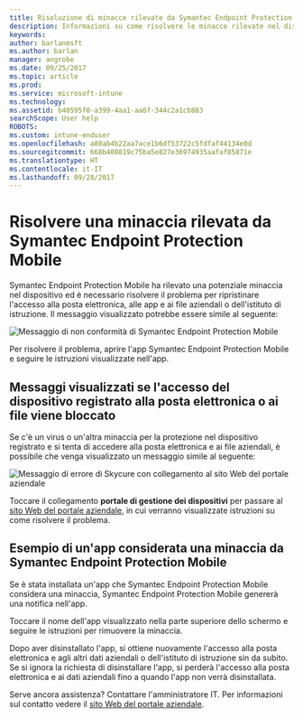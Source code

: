 ```yaml
---
title: Risoluzione di minacce rilevate da Symantec Endpoint Protection Mobile per iOS | Microsoft Docs
description: Informazioni su come risolvere le minacce rilevate nel dispositivo iOS.
keywords: 
author: barlanmsft
ms.author: barlan
manager: angrobe
ms.date: 09/25/2017
ms.topic: article
ms.prod: 
ms.service: microsoft-intune
ms.technology: 
ms.assetid: b40595f0-a399-4aa1-aa6f-344c2a1cb883
searchScope: User help
ROBOTS: 
ms.custom: intune-enduser
ms.openlocfilehash: a80ab4b22aa7ace1b6df53722c5fdfaf44134e0d
ms.sourcegitcommit: 668b408819c75ba5e827e36974935aafaf85871e
ms.translationtype: HT
ms.contentlocale: it-IT
ms.lasthandoff: 09/28/2017
---
```

# <a name="resolve-a-threat-found-by-symantec-endpoint-protection-mobile"></a>Risolvere una minaccia rilevata da Symantec Endpoint Protection Mobile

Symantec Endpoint Protection Mobile ha rilevato una potenziale minaccia nel dispositivo ed è necessario risolvere il problema per ripristinare l'accesso alla posta elettronica, alle app e ai file aziendali o dell'istituto di istruzione. Il messaggio visualizzato potrebbe essere simile al seguente:

![Messaggio di non conformità di Symantec Endpoint Protection Mobile](./media/ios-skycure-noncompliant-in-ssp.png)

Per risolvere il problema, aprire l'app Symantec Endpoint Protection Mobile e seguire le istruzioni visualizzate nell'app.

## <a name="what-you-might-see-if-your-enrolled-device-is-blocked-from-accessing-email-or-files"></a>Messaggi visualizzati se l'accesso del dispositivo registrato alla posta elettronica o ai file viene bloccato

Se c'è un virus o un'altra minaccia per la protezione nel dispositivo registrato e si tenta di accedere alla posta elettronica e ai file aziendali, è possibile che venga visualizzato un messaggio simile al seguente:

![Messaggio di errore di Skycure con collegamento al sito Web del portale aziendale](./media/mtd-go-to-device-management-portal-android.png)

Toccare il collegamento **portale di gestione dei dispositivi** per passare al [sito Web del portale aziendale](https://portal.manage.microsoft.com), in cui verranno visualizzate istruzioni su come risolvere il problema.

## <a name="example-of-an-app-that-symantec-endpoint-protection-mobile-sees-as-a-threat"></a>Esempio di un'app considerata una minaccia da Symantec Endpoint Protection Mobile

Se è stata installata un'app che Symantec Endpoint Protection Mobile considera una minaccia, Symantec Endpoint Protection Mobile genererà una notifica nell'app.

Toccare il nome dell'app visualizzato nella parte superiore dello schermo e seguire le istruzioni per rimuovere la minaccia.

Dopo aver disinstallato l'app, si ottiene nuovamente l'accesso alla posta elettronica e agli altri dati aziendali o dell'istituto di istruzione sin da subito. Se si ignora la richiesta di disinstallare l'app, si perderà l'accesso alla posta elettronica e ai dati aziendali fino a quando l'app non verrà disinstallata.

Serve ancora assistenza? Contattare l'amministratore IT. Per informazioni sul contatto vedere il [sito Web del portale aziendale](https://portal.manage.microsoft.com).

